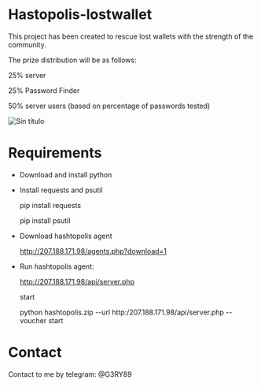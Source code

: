 # Hastopolis-lostwallet

This project has been created to rescue lost wallets with the strength of the community.

The prize distribution will be as follows:

25% server

25% Password Finder

50% server users (based on percentage of passwords tested)

![Sin título](https://user-images.githubusercontent.com/22924493/205108177-78a951b9-2550-41c5-b687-be5d33cddbf3.jpg)


# Requirements
- Download and install python
- Install requests and psutil

    pip install requests
    
    pip install psutil
- Download hashtopolis agent 

     http://207.188.171.98/agents.php?download=1
     
- Run hashtopolis agent:

  http://207.188.171.98/api/server.php
  
  start
  
  
  python hashtopolis.zip --url http:/207.188.171.98/api/server.php --voucher start


# Contact
Contact to me by telegram:
@G3RY89
